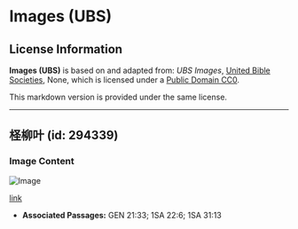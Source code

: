 # Images (UBS)

## License Information

**Images (UBS)** is based on and adapted from: _UBS Images_, [United Bible Societies](https://unitedbiblesocieties.org/), None, which is licensed under a [Public Domain CC0](https://creativecommons.org/public-domain/cc0/).

This markdown version is provided under the same license.



--------------------------------

## 柽柳叶 (id: 294339)

### Image Content

![Image](https://cdn.aquifer.bible/aquifer-content/resources/Media/WEB-0856_tamarisk_leaf.jpg)

[link](https://cdn.aquifer.bible/aquifer-content/resources/Media/WEB-0856_tamarisk_leaf.jpg)

* **Associated Passages:** GEN 21:33; 1SA 22:6; 1SA 31:13

